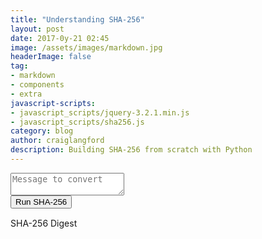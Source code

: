 ```yaml
---
title: "Understanding SHA-256"
layout: post
date: 2017-0y-21 02:45
image: /assets/images/markdown.jpg
headerImage: false
tag:
- markdown
- components
- extra
javascript-scripts:
- javascript_scripts/jquery-3.2.1.min.js
- javascript_scripts/sha256.js
category: blog
author: craiglangford
description: Building SHA-256 from scratch with Python
---
```

<form id="sha256form" action="" title="" method="post">
  <div class="form-group">
    <textarea class="form-control" id="id_inputMessage" name="inputMessage" placeholder="Message to convert"></textarea>
  </div>
  <div class="text-center">
    <button type="submit" class="btn btn-primary" id="id_sha256Button">
      Run SHA-256
    </button>
  </div>
</form>
<div class="text-center">
  <div class="alert alert-info" id="id_outputDigest" style="margin-top: 15px;">
    SHA-256 Digest
  </div>
</div>
